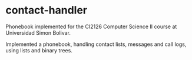 # contact-handler

Phonebook implemented for the CI2126 Computer Science II course at Universidad Simon Bolivar.

Implemented a phonebook, handling contact lists, messages and call logs, using lists and binary trees.
